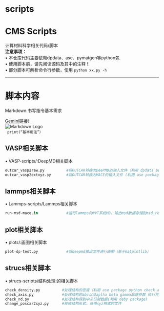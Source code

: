 # scripts
# CMS Scripts
计算材料科学相关代码/脚本  
**注意事项：**  
• 本仓库代码主要依赖dpdata、ase、pymatgen等python包    
• 使用脚本前，请先阅读源码及其中的注释！  
• 部分脚本可解析命令行参数，使用 `python xx.py -h`  

---
# 脚本内容  




Markdown 书写指令基本需求  

[Gemini链接](https://gemini.google.com/app/25f8fe3324929ac5)）  
![Markdown Logo](https://markdown.com.cn/images/logo.png)  
` print(“基本用法”）`

## VASP相关脚本
• VASP-scripts/:DeepMD相关脚本
```python
outcar_vasp2raw.py          #将OUTCAR转换为DeePMD的输入文件（利用 dpdata package）
outcar_vasp2extxyz.py       #将OUTCAR转换为MACE的输入文件 (利用 ase package)

```

## lammps相关脚本
• Lammps-scripts/Lammps相关脚本
```python
run-msd-mace.in             #运行lammps的NVT系统MD，输出msd数据存储到msd_results.txt;
```



## plot相关脚本
• plots/:画图相关脚本
```python
plot-dp-test.py             #将deepmd输出文件进行画图（基于matplotlib)
```
## strucs相关脚本
• strucs-scripts/结构处理:的相关脚本
```python
check_density.py          #处理结构的密度（利用 ase package python check_axis.py  *.vasp)
check_axis.py             #处理结构的abc以及aplha beta gamma晶格参数 执行方式python check_axis.py  *.vasp)
check_nd.py               #处理结构得到中子衍射数据(利用 deby package) 
change_poscar2xyz.py      #转换结构形式，获得xyz格式的文件
```
